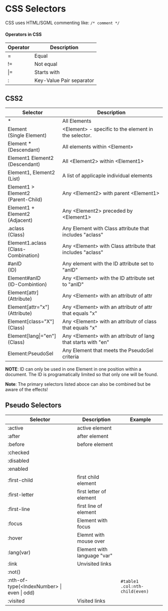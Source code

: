 # CSS Selectors

CSS uses HTML/SGML commenting like: `/* comment */`

#### Operators in CSS
| Operator | Description |  
| --- | --- |  
| = | Equal |
| != | Not equal |  
| \|= | Starts with |  
| : |  Key-Value Pair separator |  

## CSS2

| Selector | Description |  
| --- | --- |  
| * | All Elements |  
| Element <BR> (Single Element) | \<Element> - specific to the element in the selector. |  
| Element * <BR> (Descendant) | All elements within \<Element> |  
| Element1 Element2 <BR> (Descendant) | All \<Element2> within \<Element1> |  
| Element1, Element2 <BR> (List) | A list of applicaple individual elements |  
| Element1 > Element2 <BR> (Parent-Child) | Any \<Element2> with parent  \<Element1> |  
| Element1 + Element2 <BR> (Adjacent) | Any \<Element2> preceded by \<Element1> |  
| .aclass <BR> (Class) | Any Element with Class attribute that includes "aclass" |  
| Element1.aclass <BR> (Class-Combination) | Any \<Element> with Class attribute that includes "aclass" |  
| #anID <BR> (ID) | Any element with the ID attribute set to "anID" |  
| Element#anID <BR> (ID-Combintion) | Any \<Element> with the ID attribute set to "anID" |  
| Element[attr] <BR> (Attribute) | Any \<Element> with an attributr of attr |  
| Element[attr="x"] <BR> (Attribute) | Any \<Element> with an attributr of attr that equals "x" |  
| Element[class="X"] <BR> (Class) | Any \<Element> with an attributr of class that equals "x"  |  
| Element[lang\|="en"] <BR> (Class) | Any \<Element> with an attributr of lang that starts with "en" |  
| Element:PseudoSel | Any Element that meets the PseudoSel criteria |  

**NOTE**: ID can only be used in one Element in one position within a document.  The ID is programatically limited so that only one will be found.

**Note**: The primary selectors listed aboce can also be combined but be aware of the effects!

## Pseudo Selectors
| Selector | Description | Example |  
| --- | --- | --- |  
| :active | active element |  |  
| :after | after element |  |  
| :before  | before element |  |   
| :checked  |  |  |   
| :disabled  |  |  |   
| :enabled  |  |  |   
| :first-child  | first child element |  |   
| :first-letter  | first letter of element |  |   
| :first-line  | first line of element |  |   
| :focus  | Element with focus |  |   
| :hover  | Elemnt with mouse over |  |   
| :lang(var) | Element with language "var" |   
| :link  | Unvisited links |  |   
| :not(<Selector>)  |  |  |   
| :nth-of-type(\<IndexNumber> \| even \| odd)  |  | `#table1 .col:nth-child(even)` |   
| :visited | Visited links |  |  |  

